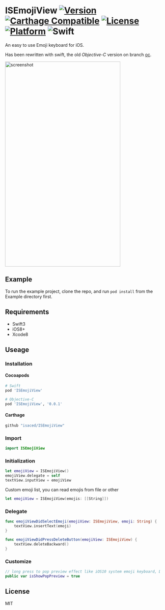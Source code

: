 # ISEmojiView  [![Version](https://img.shields.io/cocoapods/v/ISEmojiView.svg?style=flat)](http://cocoapods.org/pods/ISEmojiView) [![Carthage Compatible](https://img.shields.io/badge/Carthage-compatible-4BC51D.svg?style=flat)](https://github.com/Carthage/Carthage) [![License](https://img.shields.io/cocoapods/l/ISEmojiView.svg?style=flat)](http://cocoapods.org/pods/ISEmojiView) [![Platform](https://img.shields.io/cocoapods/p/ISEmojiView.svg?style=flat)](http://cocoapods.org/pods/ISEmojiView)  ![Swift](https://img.shields.io/badge/%20in-swift%203.0-orange.svg)

An easy to use Emoji keyboard for iOS.

Has been rewritten with swift, the old *Objective-C* version on branch [oc](https://github.com/isaced/ISEmojiView/tree/oc).

<img src="https://raw.github.com/isaced/ISEmojiView/master/screenshot.jpg" alt="screenshot" width="375" height="667">

## Example

To run the example project, clone the repo, and run `pod install` from the Example directory first.

## Requirements

- Swift3
- iOS8+
- Xcode8

## Useage

### Installation

#### Cocoapods

```Ruby
# Swift
pod 'ISEmojiView'

# Objective-C
pod 'ISEmojiView', '0.0.1'
```

#### Carthage

```Ruby
github "isaced/ISEmojiView"
```

### Import

```Swift
import ISEmojiView
```

### Initialization

```Swift
let emojiView = ISEmojiView()
emojiView.delegate = self
textView.inputView = emojiView
```

Custom emoji list, you can read emojis from file or other

```Swift
let emojiView = ISEmojiView(emojis: [[String]])
```

### Delegate

<ISEmojiViewDelegate>

```Swift
func emojiViewDidSelectEmoji(emojiView: ISEmojiView, emoji: String) {
    textView.insertText(emoji)
}
    
func emojiViewDidPressDeleteButton(emojiView: ISEmojiView) {
    textView.deleteBackward()
}
```

### Customize

```Swift
// long press to pop preview effect like iOS10 system emoji keyboard, Default is true
public var isShowPopPreview = true
```

## License

MIT
